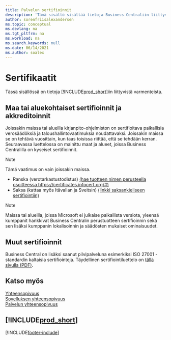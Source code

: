 ```yaml
---
title: Palvelun sertifioinnit
description: 'Tämä sisältö sisältää tietoja Business Centraliin liittyvistä sertifikaateista, kuten aluekohtaisista sertifikaateista ja akkreditoinneista.'
author: sorenfriisalexandersen
ms.topic: conceptual
ms.devlang: na
ms.tgt_pltfrm: na
ms.workload: na
ms.search.keywords: null
ms.date: 06/14/2021
ms.author: soalex
---
```

# <a name="certifications"></a><a name="certifications"></a><a name="certifications"></a>Sertifikaatit

Tässä sisällössä on tietoja [!INCLUDE[prod_short](../includes/prod_short.md)]iin liittyvistä varmenteista.  

## <a name="countryregion-specific-certifications-and-accreditations"></a><a name="countryregion-specific-certifications-and-accreditations"></a><a name="countryregion-specific-certifications-and-accreditations"></a>Maa tai aluekohtaiset sertifioinnit ja akkreditoinnit

Joissakin maissa tai alueilla kirjanpito-ohjelmiston on sertifioitava paikallisia verosäädöksiä ja taloushallintovaatimuksia noudattavaksi. Joissakin maissa se on tehtävä vuosittain, kun taas toisissa riittää, että se tehdään kerran. Seuraavassa luettelossa on mainittu maat ja alueet, joissa Business Centralilla on kyseiset sertifioinnit.

> [!NOTE]
> Tämä vaatimus on vain joissakin maissa.

- Ranska (verotarkastustodistus) [(hae tuotteen nimen perusteella osoitteessa https://certificates.infocert.org/#)](https://certificates.infocert.org/#)  
- Saksa (kattaa myös Itävallan ja Sveitsin) [(linkki saksankieliseen sertifiointiin)](https://www.bdo.de/de-de/themen/softwarebescheinungen/bdo/microsoft-dynamics-365-business-central)  

> [!NOTE]  
> Maissa tai alueilla, joissa Microsoft ei julkaise paikallista versiota, yleensä kumppanit hankkivat Business Centralin perustuotteen sertifioinnin sekä sen lisäksi kumppanin lokalisoinnin ja säädösten mukaiset ominaisuudet.

## <a name="other-certifications"></a><a name="other-certifications"></a><a name="other-certifications"></a>Muut sertifioinnit

Business Central on lisäksi saanut pilvipalveluna esimerkiksi ISO 27001 -standardin kaltaisia sertifiointeja. Täydellinen sertifiointiluettelo on [tällä sivulla (PDF)](https://aka.ms/d365-compliance-list).

## <a name="see-also"></a><a name="see-also"></a><a name="see-also"></a>Katso myös

[Yhteensopivuus](compliance-overview.md)  
[Sovelluksen yhteensopivuus](compliance-application-compliance.md)  
[Palvelun yhteensopivuus](compliance-service-compliance.md)  

## [!INCLUDE[prod_short](../includes/free_trial_md.md)]


[!INCLUDE[footer-include](../includes/footer-banner.md)]
